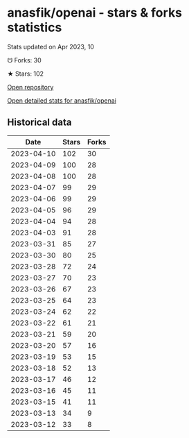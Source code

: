 # anasfik/openai - stars & forks statistics

Stats updated on Apr 2023, 10

☋ Forks: 30

★ Stars: 102

[Open repository](https://github.com/anasfik/openai)

[Open detailed stats for anasfik/openai](https://reviewgithub.com/rep/anasfik/openai)

## Historical data
| Date | Stars | Forks |
|------|-------|-------|
| 2023-04-10 | 102 | 30 | 
| 2023-04-09 | 100 | 28 | 
| 2023-04-08 | 100 | 28 | 
| 2023-04-07 | 99 | 29 | 
| 2023-04-06 | 99 | 29 | 
| 2023-04-05 | 96 | 29 | 
| 2023-04-04 | 94 | 28 | 
| 2023-04-03 | 91 | 28 | 
| 2023-03-31 | 85 | 27 | 
| 2023-03-30 | 80 | 25 | 
| 2023-03-28 | 72 | 24 | 
| 2023-03-27 | 70 | 23 | 
| 2023-03-26 | 67 | 23 | 
| 2023-03-25 | 64 | 23 | 
| 2023-03-24 | 62 | 22 | 
| 2023-03-22 | 61 | 21 | 
| 2023-03-21 | 59 | 20 | 
| 2023-03-20 | 57 | 16 | 
| 2023-03-19 | 53 | 15 | 
| 2023-03-18 | 52 | 13 | 
| 2023-03-17 | 46 | 12 | 
| 2023-03-16 | 45 | 11 | 
| 2023-03-15 | 41 | 11 | 
| 2023-03-13 | 34 | 9 | 
| 2023-03-12 | 33 | 8 | 


